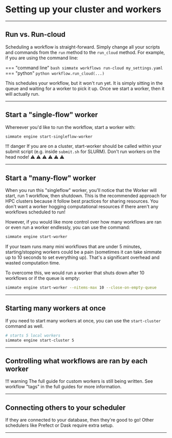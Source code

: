 
# Setting up your cluster and workers

-------------------------------------------------------------------------------

## Run vs. Run-cloud

Scheduling a workflow is straight-forward. Simply change all your scripts and commands from the `run` method to the `run_cloud` method. For example, if you are using the command line:

=== "command line"
    ``` bash
    simmate workflows run-cloud my_settings.yaml
    ```
=== "python"
    ``` python
    workflow.run_cloud(...)
    ```

This schedules your workflow, but it won't run yet. It is simply sitting in the queue and waiting for a worker to pick it up. Once we start a worker, then it will actually run.

-------------------------------------------------------------------------------

## Start a "single-flow" worker

Whereever you'd like to run the workflow, start a worker with:
``` bash
simmate engine start-singleflow-worker
```

!!! danger
    If you are on a cluster, start-worker should be called within your submit script (e.g. inside `submit.sh` for SLURM). Don't run workers on the head node! :warning: :warning: :warning: :warning: :warning: :warning:

-------------------------------------------------------------------------------

## Start a "many-flow" worker

When you run this "singleflow" worker, you'll notice that the Worker will start, run 1 workflow, then shutdown. This is the recommended approach for HPC clusters because it follow best practices for sharing resources. You don't want a worker hogging computational resources if there aren't any workflows scheduled to run! 

However, if you would like more control over how many workflows are ran or even run a worker endlessly, you can use the command:
``` bash
simmate engine start-worker
```

If your team runs many mini workflows that are under 5 minutes, starting/stopping workers could be a pain (sometimes it can take simmate up to 10 seconds to set everything up). That's a significant overhead and wasted computation time. 

To overcome this, we would run a worker that shuts down after 10 workflows or if the queue is empty:
``` bash
simmate engine start-worker --nitems-max 10 --close-on-empty-queue
```

-------------------------------------------------------------------------------

## Starting many workers at once

If you need to start many workers at once, you can use the `start-cluster` command as well.
``` bash
# starts 5 local workers
simmate engine start-cluster 5
```

-------------------------------------------------------------------------------

## Controlling what workflows are ran by each worker

!!! warning
    The full guide for custom workers is still being written. See workflow "tags" in the full guides for more information.

-------------------------------------------------------------------------------

## Connecting others to your scheduler

If they are connected to your database, then they're good to go! Other schedulers like Prefect or Dask require extra setup.

-------------------------------------------------------------------------------
